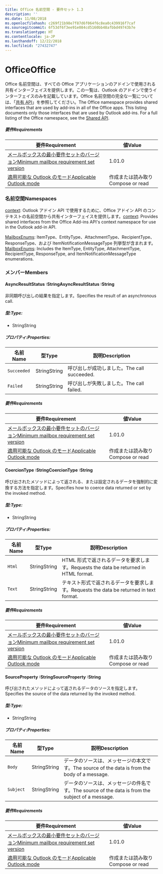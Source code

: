 ```yaml
---
title: Office 名前空間 - 要件セット 1.3
description: ''
ms.date: 11/08/2018
ms.openlocfilehash: c269f21b98e7f87d6f064f6c8ea0c439916f7caf
ms.sourcegitcommit: 6f53df6f3ee91e084cd5160bb48afbbd49743b7e
ms.translationtype: HT
ms.contentlocale: ja-JP
ms.lasthandoff: 12/22/2018
ms.locfileid: "27432747"
---
```

# <a name="office"></a><span data-ttu-id="f6879-102">Office</span><span class="sxs-lookup"><span data-stu-id="f6879-102">Office</span></span>

<span data-ttu-id="f6879-p101">Office 名前空間は、すべての Office アプリケーションのアドインで使用される共有インターフェイスを提供します。この一覧は、Outlook のアドインで使うインターフェイスのみを記載しています。Office 名前空間の完全な一覧については、「[共有 API](/javascript/api/office)」を参照してください。</span><span class="sxs-lookup"><span data-stu-id="f6879-p101">The Office namespace provides shared interfaces that are used by add-ins in all of the Office apps. This listing documents only those interfaces that are used by Outlook add-ins. For a full listing of the Office namespace, see the [Shared API](/javascript/api/office).</span></span>

##### <a name="requirements"></a><span data-ttu-id="f6879-105">要件</span><span class="sxs-lookup"><span data-stu-id="f6879-105">Requirements</span></span>

|<span data-ttu-id="f6879-106">要件</span><span class="sxs-lookup"><span data-stu-id="f6879-106">Requirement</span></span>| <span data-ttu-id="f6879-107">値</span><span class="sxs-lookup"><span data-stu-id="f6879-107">Value</span></span>|
|---|---|
|[<span data-ttu-id="f6879-108">メールボックスの最小要件セットのバージョン</span><span class="sxs-lookup"><span data-stu-id="f6879-108">Minimum mailbox requirement set version</span></span>](/office/dev/add-ins/reference/requirement-sets/outlook-api-requirement-sets)| <span data-ttu-id="f6879-109">1.0</span><span class="sxs-lookup"><span data-stu-id="f6879-109">1.0</span></span>|
|[<span data-ttu-id="f6879-110">適用可能な Outlook のモード</span><span class="sxs-lookup"><span data-stu-id="f6879-110">Applicable Outlook mode</span></span>](https://docs.microsoft.com/outlook/add-ins/#extension-points)| <span data-ttu-id="f6879-111">作成または読み取り</span><span class="sxs-lookup"><span data-stu-id="f6879-111">Compose or read</span></span>|

### <a name="namespaces"></a><span data-ttu-id="f6879-112">名前空間</span><span class="sxs-lookup"><span data-stu-id="f6879-112">Namespaces</span></span>

<span data-ttu-id="f6879-113">[context](office.context.md): Outlook アドイン API で使用するために、Office アドイン API のコンテキストの名前空間から共有インターフェイスを提供します。</span><span class="sxs-lookup"><span data-stu-id="f6879-113">[context](office.context.md): Provides shared interfaces from the Office Add-ins API's context namespace for use in the Outlook add-in API.</span></span>

<span data-ttu-id="f6879-114">[MailboxEnums](/javascript/api/outlook/office.mailboxenums.attachmenttype): ItemType、EntityType、AttachmentType、RecipientType、ResponseType、および ItemNotificationMessageType 列挙型が含まれます。</span><span class="sxs-lookup"><span data-stu-id="f6879-114">[MailboxEnums](/javascript/api/outlook/office.mailboxenums.attachmenttype): Includes the ItemType, EntityType, AttachmentType, RecipientType, ResponseType, and ItemNotificationMessageType enumerations.</span></span>

### <a name="members"></a><span data-ttu-id="f6879-115">メンバー</span><span class="sxs-lookup"><span data-stu-id="f6879-115">Members</span></span>

####  <a name="asyncresultstatus-string"></a><span data-ttu-id="f6879-116">AsyncResultStatus :String</span><span class="sxs-lookup"><span data-stu-id="f6879-116">AsyncResultStatus :String</span></span>

<span data-ttu-id="f6879-117">非同期呼び出しの結果を指定します。</span><span class="sxs-lookup"><span data-stu-id="f6879-117">Specifies the result of an asynchronous call.</span></span>

##### <a name="type"></a><span data-ttu-id="f6879-118">型:</span><span class="sxs-lookup"><span data-stu-id="f6879-118">Type:</span></span>

*   <span data-ttu-id="f6879-119">String</span><span class="sxs-lookup"><span data-stu-id="f6879-119">String</span></span>

##### <a name="properties"></a><span data-ttu-id="f6879-120">プロパティ:</span><span class="sxs-lookup"><span data-stu-id="f6879-120">Properties:</span></span>

|<span data-ttu-id="f6879-121">名前</span><span class="sxs-lookup"><span data-stu-id="f6879-121">Name</span></span>| <span data-ttu-id="f6879-122">型</span><span class="sxs-lookup"><span data-stu-id="f6879-122">Type</span></span>| <span data-ttu-id="f6879-123">説明</span><span class="sxs-lookup"><span data-stu-id="f6879-123">Description</span></span>|
|---|---|---|
|`Succeeded`| <span data-ttu-id="f6879-124">String</span><span class="sxs-lookup"><span data-stu-id="f6879-124">String</span></span>|<span data-ttu-id="f6879-125">呼び出しが成功しました。</span><span class="sxs-lookup"><span data-stu-id="f6879-125">The call succeeded.</span></span>|
|`Failed`| <span data-ttu-id="f6879-126">String</span><span class="sxs-lookup"><span data-stu-id="f6879-126">String</span></span>|<span data-ttu-id="f6879-127">呼び出しが失敗しました。</span><span class="sxs-lookup"><span data-stu-id="f6879-127">The call failed.</span></span>|

##### <a name="requirements"></a><span data-ttu-id="f6879-128">要件</span><span class="sxs-lookup"><span data-stu-id="f6879-128">Requirements</span></span>

|<span data-ttu-id="f6879-129">要件</span><span class="sxs-lookup"><span data-stu-id="f6879-129">Requirement</span></span>| <span data-ttu-id="f6879-130">値</span><span class="sxs-lookup"><span data-stu-id="f6879-130">Value</span></span>|
|---|---|
|[<span data-ttu-id="f6879-131">メールボックスの最小要件セットのバージョン</span><span class="sxs-lookup"><span data-stu-id="f6879-131">Minimum mailbox requirement set version</span></span>](/office/dev/add-ins/reference/requirement-sets/outlook-api-requirement-sets)| <span data-ttu-id="f6879-132">1.0</span><span class="sxs-lookup"><span data-stu-id="f6879-132">1.0</span></span>|
|[<span data-ttu-id="f6879-133">適用可能な Outlook のモード</span><span class="sxs-lookup"><span data-stu-id="f6879-133">Applicable Outlook mode</span></span>](https://docs.microsoft.com/outlook/add-ins/#extension-points)| <span data-ttu-id="f6879-134">作成または読み取り</span><span class="sxs-lookup"><span data-stu-id="f6879-134">Compose or read</span></span>|
####  <a name="coerciontype-string"></a><span data-ttu-id="f6879-135">CoercionType :String</span><span class="sxs-lookup"><span data-stu-id="f6879-135">CoercionType :String</span></span>

<span data-ttu-id="f6879-136">呼び出されたメソッドによって返される、または設定されるデータを強制的に変換する方法を指定します。</span><span class="sxs-lookup"><span data-stu-id="f6879-136">Specifies how to coerce data returned or set by the invoked method.</span></span>

##### <a name="type"></a><span data-ttu-id="f6879-137">型:</span><span class="sxs-lookup"><span data-stu-id="f6879-137">Type:</span></span>

*   <span data-ttu-id="f6879-138">String</span><span class="sxs-lookup"><span data-stu-id="f6879-138">String</span></span>

##### <a name="properties"></a><span data-ttu-id="f6879-139">プロパティ:</span><span class="sxs-lookup"><span data-stu-id="f6879-139">Properties:</span></span>

|<span data-ttu-id="f6879-140">名前</span><span class="sxs-lookup"><span data-stu-id="f6879-140">Name</span></span>| <span data-ttu-id="f6879-141">型</span><span class="sxs-lookup"><span data-stu-id="f6879-141">Type</span></span>| <span data-ttu-id="f6879-142">説明</span><span class="sxs-lookup"><span data-stu-id="f6879-142">Description</span></span>|
|---|---|---|
|`Html`| <span data-ttu-id="f6879-143">String</span><span class="sxs-lookup"><span data-stu-id="f6879-143">String</span></span>|<span data-ttu-id="f6879-144">HTML 形式で返されるデータを要求します。</span><span class="sxs-lookup"><span data-stu-id="f6879-144">Requests the data be returned in HTML format.</span></span>|
|`Text`| <span data-ttu-id="f6879-145">String</span><span class="sxs-lookup"><span data-stu-id="f6879-145">String</span></span>|<span data-ttu-id="f6879-146">テキスト形式で返されるデータを要求します。</span><span class="sxs-lookup"><span data-stu-id="f6879-146">Requests the data be returned in text format.</span></span>|

##### <a name="requirements"></a><span data-ttu-id="f6879-147">要件</span><span class="sxs-lookup"><span data-stu-id="f6879-147">Requirements</span></span>

|<span data-ttu-id="f6879-148">要件</span><span class="sxs-lookup"><span data-stu-id="f6879-148">Requirement</span></span>| <span data-ttu-id="f6879-149">値</span><span class="sxs-lookup"><span data-stu-id="f6879-149">Value</span></span>|
|---|---|
|[<span data-ttu-id="f6879-150">メールボックスの最小要件セットのバージョン</span><span class="sxs-lookup"><span data-stu-id="f6879-150">Minimum mailbox requirement set version</span></span>](/office/dev/add-ins/reference/requirement-sets/outlook-api-requirement-sets)| <span data-ttu-id="f6879-151">1.0</span><span class="sxs-lookup"><span data-stu-id="f6879-151">1.0</span></span>|
|[<span data-ttu-id="f6879-152">適用可能な Outlook のモード</span><span class="sxs-lookup"><span data-stu-id="f6879-152">Applicable Outlook mode</span></span>](https://docs.microsoft.com/outlook/add-ins/#extension-points)| <span data-ttu-id="f6879-153">作成または読み取り</span><span class="sxs-lookup"><span data-stu-id="f6879-153">Compose or read</span></span>|
####  <a name="sourceproperty-string"></a><span data-ttu-id="f6879-154">SourceProperty :String</span><span class="sxs-lookup"><span data-stu-id="f6879-154">SourceProperty :String</span></span>

<span data-ttu-id="f6879-155">呼び出されたメソッドによって返されるデータのソースを指定します。</span><span class="sxs-lookup"><span data-stu-id="f6879-155">Specifies the source of the data returned by the invoked method.</span></span>

##### <a name="type"></a><span data-ttu-id="f6879-156">型:</span><span class="sxs-lookup"><span data-stu-id="f6879-156">Type:</span></span>

*   <span data-ttu-id="f6879-157">String</span><span class="sxs-lookup"><span data-stu-id="f6879-157">String</span></span>

##### <a name="properties"></a><span data-ttu-id="f6879-158">プロパティ:</span><span class="sxs-lookup"><span data-stu-id="f6879-158">Properties:</span></span>

|<span data-ttu-id="f6879-159">名前</span><span class="sxs-lookup"><span data-stu-id="f6879-159">Name</span></span>| <span data-ttu-id="f6879-160">型</span><span class="sxs-lookup"><span data-stu-id="f6879-160">Type</span></span>| <span data-ttu-id="f6879-161">説明</span><span class="sxs-lookup"><span data-stu-id="f6879-161">Description</span></span>|
|---|---|---|
|`Body`| <span data-ttu-id="f6879-162">String</span><span class="sxs-lookup"><span data-stu-id="f6879-162">String</span></span>|<span data-ttu-id="f6879-163">データのソースは、メッセージの本文です。</span><span class="sxs-lookup"><span data-stu-id="f6879-163">The source of the data is from the body of a message.</span></span>|
|`Subject`| <span data-ttu-id="f6879-164">String</span><span class="sxs-lookup"><span data-stu-id="f6879-164">String</span></span>|<span data-ttu-id="f6879-165">データのソースは、メッセージの件名です。</span><span class="sxs-lookup"><span data-stu-id="f6879-165">The source of the data is from the subject of a message.</span></span>|

##### <a name="requirements"></a><span data-ttu-id="f6879-166">要件</span><span class="sxs-lookup"><span data-stu-id="f6879-166">Requirements</span></span>

|<span data-ttu-id="f6879-167">要件</span><span class="sxs-lookup"><span data-stu-id="f6879-167">Requirement</span></span>| <span data-ttu-id="f6879-168">値</span><span class="sxs-lookup"><span data-stu-id="f6879-168">Value</span></span>|
|---|---|
|[<span data-ttu-id="f6879-169">メールボックスの最小要件セットのバージョン</span><span class="sxs-lookup"><span data-stu-id="f6879-169">Minimum mailbox requirement set version</span></span>](/office/dev/add-ins/reference/requirement-sets/outlook-api-requirement-sets)| <span data-ttu-id="f6879-170">1.0</span><span class="sxs-lookup"><span data-stu-id="f6879-170">1.0</span></span>|
|[<span data-ttu-id="f6879-171">適用可能な Outlook のモード</span><span class="sxs-lookup"><span data-stu-id="f6879-171">Applicable Outlook mode</span></span>](https://docs.microsoft.com/outlook/add-ins/#extension-points)| <span data-ttu-id="f6879-172">作成または読み取り</span><span class="sxs-lookup"><span data-stu-id="f6879-172">Compose or read</span></span>|